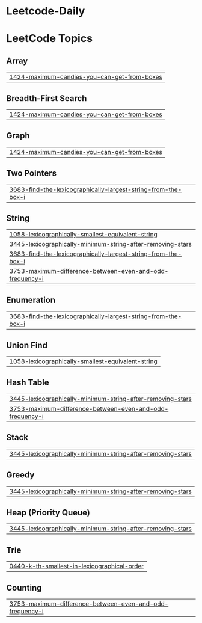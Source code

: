 # Leetcode-Daily
<!---LeetCode Topics Start-->
# LeetCode Topics
## Array
|  |
| ------- |
| [1424-maximum-candies-you-can-get-from-boxes](https://github.com/Payal-mak/Leetcode-Daily/tree/master/1424-maximum-candies-you-can-get-from-boxes) |
## Breadth-First Search
|  |
| ------- |
| [1424-maximum-candies-you-can-get-from-boxes](https://github.com/Payal-mak/Leetcode-Daily/tree/master/1424-maximum-candies-you-can-get-from-boxes) |
## Graph
|  |
| ------- |
| [1424-maximum-candies-you-can-get-from-boxes](https://github.com/Payal-mak/Leetcode-Daily/tree/master/1424-maximum-candies-you-can-get-from-boxes) |
## Two Pointers
|  |
| ------- |
| [3683-find-the-lexicographically-largest-string-from-the-box-i](https://github.com/Payal-mak/Leetcode-Daily/tree/master/3683-find-the-lexicographically-largest-string-from-the-box-i) |
## String
|  |
| ------- |
| [1058-lexicographically-smallest-equivalent-string](https://github.com/Payal-mak/Leetcode-Daily/tree/master/1058-lexicographically-smallest-equivalent-string) |
| [3445-lexicographically-minimum-string-after-removing-stars](https://github.com/Payal-mak/Leetcode-Daily/tree/master/3445-lexicographically-minimum-string-after-removing-stars) |
| [3683-find-the-lexicographically-largest-string-from-the-box-i](https://github.com/Payal-mak/Leetcode-Daily/tree/master/3683-find-the-lexicographically-largest-string-from-the-box-i) |
| [3753-maximum-difference-between-even-and-odd-frequency-i](https://github.com/Payal-mak/Leetcode-Daily/tree/master/3753-maximum-difference-between-even-and-odd-frequency-i) |
## Enumeration
|  |
| ------- |
| [3683-find-the-lexicographically-largest-string-from-the-box-i](https://github.com/Payal-mak/Leetcode-Daily/tree/master/3683-find-the-lexicographically-largest-string-from-the-box-i) |
## Union Find
|  |
| ------- |
| [1058-lexicographically-smallest-equivalent-string](https://github.com/Payal-mak/Leetcode-Daily/tree/master/1058-lexicographically-smallest-equivalent-string) |
## Hash Table
|  |
| ------- |
| [3445-lexicographically-minimum-string-after-removing-stars](https://github.com/Payal-mak/Leetcode-Daily/tree/master/3445-lexicographically-minimum-string-after-removing-stars) |
| [3753-maximum-difference-between-even-and-odd-frequency-i](https://github.com/Payal-mak/Leetcode-Daily/tree/master/3753-maximum-difference-between-even-and-odd-frequency-i) |
## Stack
|  |
| ------- |
| [3445-lexicographically-minimum-string-after-removing-stars](https://github.com/Payal-mak/Leetcode-Daily/tree/master/3445-lexicographically-minimum-string-after-removing-stars) |
## Greedy
|  |
| ------- |
| [3445-lexicographically-minimum-string-after-removing-stars](https://github.com/Payal-mak/Leetcode-Daily/tree/master/3445-lexicographically-minimum-string-after-removing-stars) |
## Heap (Priority Queue)
|  |
| ------- |
| [3445-lexicographically-minimum-string-after-removing-stars](https://github.com/Payal-mak/Leetcode-Daily/tree/master/3445-lexicographically-minimum-string-after-removing-stars) |
## Trie
|  |
| ------- |
| [0440-k-th-smallest-in-lexicographical-order](https://github.com/Payal-mak/Leetcode-Daily/tree/master/0440-k-th-smallest-in-lexicographical-order) |
## Counting
|  |
| ------- |
| [3753-maximum-difference-between-even-and-odd-frequency-i](https://github.com/Payal-mak/Leetcode-Daily/tree/master/3753-maximum-difference-between-even-and-odd-frequency-i) |
<!---LeetCode Topics End-->